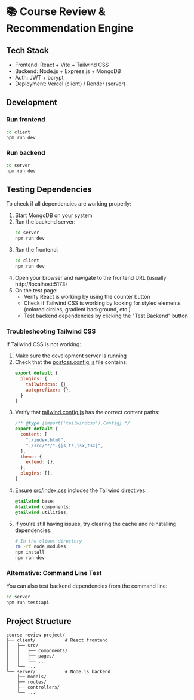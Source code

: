 # 📚 Course Review & Recommendation Engine

## Tech Stack
- Frontend: React + Vite + Tailwind CSS
- Backend: Node.js + Express.js + MongoDB
- Auth: JWT + bcrypt
- Deployment: Vercel (client) / Render (server)

## Development
### Run frontend
```bash
cd client
npm run dev
```

### Run backend
```bash
cd server
npm run dev
```

## Testing Dependencies
To check if all dependencies are working properly:

1. Start MongoDB on your system
2. Run the backend server:
   ```bash
   cd server
   npm run dev
   ```
3. Run the frontend:
   ```bash
   cd client
   npm run dev
   ```
4. Open your browser and navigate to the frontend URL (usually http://localhost:5173)
5. On the test page:
   - Verify React is working by using the counter button
   - Check if Tailwind CSS is working by looking for styled elements (colored circles, gradient background, etc.)
   - Test backend dependencies by clicking the "Test Backend" button

### Troubleshooting Tailwind CSS
If Tailwind CSS is not working:

1. Make sure the development server is running
2. Check that the [postcss.config.js](file:///c%3A/Users/Chiranjeevi%20PK/Desktop/course-review-project/client/postcss.config.js) file contains:
   ```js
   export default {
     plugins: {
       tailwindcss: {},
       autoprefixer: {},
     }
   }
   ```
3. Verify that [tailwind.config.js](file:///c%3A/Users/Chiranjeevi%20PK/Desktop/course-review-project/client/tailwind.config.js) has the correct content paths:
   ```js
   /** @type {import('tailwindcss').Config} */
   export default {
     content: [
       "./index.html",
       "./src/**/*.{js,ts,jsx,tsx}",
     ],
     theme: {
       extend: {},
     },
     plugins: [],
   }
   ```
4. Ensure [src/index.css](file:///c%3A/Users/Chiranjeevi%20PK/Desktop/course-review-project/client/src/index.css) includes the Tailwind directives:
   ```css
   @tailwind base;
   @tailwind components;
   @tailwind utilities;
   ```
5. If you're still having issues, try clearing the cache and reinstalling dependencies:
   ```bash
   # In the client directory
   rm -rf node_modules
   npm install
   npm run dev
   ```

### Alternative: Command Line Test
You can also test backend dependencies from the command line:
```bash
cd server
npm run test:api
```

## Project Structure
```
course-review-project/
├── client/           # React frontend
│   ├── src/
│   │   ├── components/
│   │   ├── pages/
│   │   └── ...
│   └── ...
└── server/           # Node.js backend
    ├── models/
    ├── routes/
    ├── controllers/
    └── ...
```